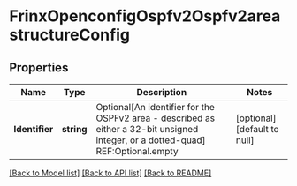 # FrinxOpenconfigOspfv2Ospfv2areastructureConfig

## Properties
Name | Type | Description | Notes
------------ | ------------- | ------------- | -------------
**Identifier** | **string** | Optional[An identifier for the OSPFv2 area - described as either a 32-bit unsigned integer, or a dotted-quad] REF:Optional.empty | [optional] [default to null]

[[Back to Model list]](../README.md#documentation-for-models) [[Back to API list]](../README.md#documentation-for-api-endpoints) [[Back to README]](../README.md)


